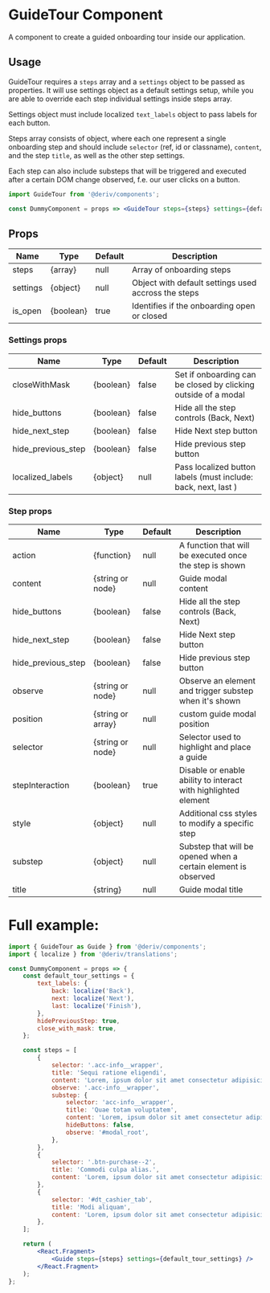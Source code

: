 # GuideTour Component

A component to create a guided onboarding tour inside our application.

## Usage

GuideTour requires a `steps` array and a `settings` object to be passed as properties. It will use settings object as a default settings setup, while you are able to override each step individual settings inside steps array.

Settings object must include localized `text_labels` object to pass labels for each button.

Steps array consists of object, where each one represent a single onboarding step and should include `selector` (ref, id or classname), `content`, and the step `title`, as well as the other step settings.

Each step can also include substeps that will be triggered and executed after a certain DOM change observed, f.e. our user clicks on a button.

```jsx
import GuideTour from '@deriv/components';

const DummyComponent = props => <GuideTour steps={steps} settings={default_tour_settings} />;
```

## Props

| Name     | Type      | Default | Description                                         |
| -------- | --------- | ------- | --------------------------------------------------- |
| steps    | {array}   | null    | Array of onboarding steps                           |
| settings | {object}  | null    | Object with default settings used accross the steps |
| is_open  | {boolean} | true    | Identifies if the onboarding open or closed         |

### Settings props

| Name               | Type      | Default | Description                                                    |
| ------------------ | --------- | ------- | -------------------------------------------------------------- |
| closeWithMask      | {boolean} | false   | Set if onboarding can be closed by clicking outside of a modal |
| hide_buttons       | {boolean} | false   | Hide all the step controls (Back, Next)                        |
| hide_next_step     | {boolean} | false   | Hide Next step button                                          |
| hide_previous_step | {boolean} | false   | Hide previous step button                                      |
| localized_labels   | {object}  | null    | Pass localized button labels (must include: back, next, last ) |

### Step props

| Name               | Type              | Default | Description                                                    |
| ------------------ | ----------------- | ------- | -------------------------------------------------------------- |
| action             | {function}        | null    | A function that will be executed once the step is shown        |
| content            | {string or node}  | null    | Guide modal content                                            |
| hide_buttons       | {boolean}         | false   | Hide all the step controls (Back, Next)                        |
| hide_next_step     | {boolean}         | false   | Hide Next step button                                          |
| hide_previous_step | {boolean}         | false   | Hide previous step button                                      |
| observe            | {string or node}  | null    | Observe an element and trigger substep when it's shown         |
| position           | {string or array} | null    | custom guide modal position                                    |
| selector           | {string or node}  | null    | Selector used to highlight and place a guide                   |
| stepInteraction    | {boolean}         | true    | Disable or enable ability to interact with highlighted element |
| style              | {object}          | null    | Additional css styles to modify a specific step                |
| substep            | {object}          | null    | Substep that will be opened when a certain element is observed |
| title              | {string}          | null    | Guide modal title                                              |

# Full example:

```jsx
import { GuideTour as Guide } from '@deriv/components';
import { localize } from '@deriv/translations';

const DummyComponent = props => {
    const default_tour_settings = {
        text_labels: {
            back: localize('Back'),
            next: localize('Next'),
            last: localize('Finish'),
        },
        hidePreviousStep: true,
        close_with_mask: true,
    };

    const steps = [
        {
            selector: '.acc-info__wrapper',
            title: 'Sequi ratione eligendi',
            content: 'Lorem, ipsum dolor sit amet consectetur adipisicing elit.',
            observe: '.acc-info__wrapper',
            substep: {
                selector: 'acc-info__wrapper',
                title: 'Quae totam voluptatem',
                content: 'Lorem, ipsum dolor sit amet consectetur adipisicing elit.',
                hideButtons: false,
                observe: '#modal_root',
            },
        },
        {
            selector: '.btn-purchase--2',
            title: 'Commodi culpa alias.',
            content: 'Lorem, ipsum dolor sit amet consectetur adipisicing elit.',
        },
        {
            selector: '#dt_cashier_tab',
            title: 'Modi aliquam',
            content: 'Lorem, ipsum dolor sit amet consectetur adipisicing elit.',
        },
    ];

    return (
        <React.Fragment>
            <Guide steps={steps} settings={default_tour_settings} />
        </React.Fragment>
    );
};
```
